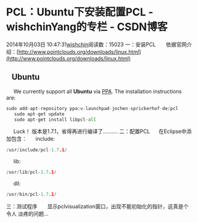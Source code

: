 # PCL：Ubuntu下安装配置PCL - wishchinYang的专栏 - CSDN博客
2014年10月03日 10:47:31[wishchin](https://me.csdn.net/wishchin)阅读数：15023
一：安装PCL
      依据官网介绍：[http://www.pointclouds.org/downloads/linux.html](http://www.pointclouds.org/downloads/linux.html)
##    Ubuntu
     We currently support all **Ubuntu** via [PPA](https://launchpad.net/~v-launchpad-jochen-sprickerhof-de/+archive/pcl). The installation instructions are:
```python
sudo add-apt-repository ppa:v-launchpad-jochen-sprickerhof-de/pcl
   sudo apt-get update
   sudo apt-get install libpcl-all
```
     Luck！ 版本是1.7.1，省得再进行编译了..........
二：配置PCL
     在Eclipse中添加包含：
     include: 
```cpp
/usr/include/pcl-1.7.1/
```
     lib:
```cpp
/usr/lib/pcl-1.7.1/
```
     dll:
```cpp
/usr/bin/pcl-1.7.1/
```
三：测试程序
      显示pclvisualization窗口，出现不能初始化的指针，这真是个令人 淡疼的问题...
